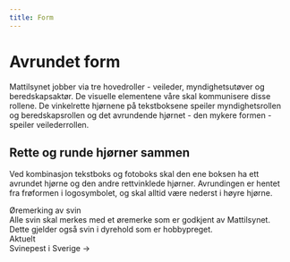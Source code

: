 ```yaml
---
title: Form
---
```


# Avrundet form

Mattilsynet jobber via tre hovedroller - veileder, myndighetsutøver og beredskapsaktør. De visuelle elementene våre skal kommunisere disse rollene. De vinkelrette hjørnene på tekstboksene speiler myndighetsrollen og beredskapsrollen og det avrundende hjørnet - den mykere formen - speiler veilederrollen.

## Rette og runde hjørner sammen

Ved kombinasjon tekstboks og fotoboks skal den ene boksen ha ett avrundet hjørne og den andre rettvinklede hjørner. Avrundingen er hentet fra frøformen i logosymbolet, og skal alltid være nederst i høyre hjørne.


<style module>
  .card { display: flex; flex-wrap: wrap; overflow: hidden; border-bottom-right-radius: 4rem; font-size: 1rem; margin: 3rem 0 }
  .card > * { flex: 1 1 10rem; width: 50%; height: auto; object-fit: cover }
  .card > div { padding: 2.5rem; background: var(--mt-granskog); color: var(--mt-gaasunge) }
  .card--light > div { background: white; color: var(--mt-mork-granskog) } /* TODO: Maybe change background based on surface principles */
  .card__title { font-size: 1.5rem; font-weight: bold; margin-bottom: 1rem }
</style>
<div :class="`${$style.card} vp-raw`">
  <div>
    <div :class="$style.card__title">Øremerking av svin</div>
    Alle svin skal merkes med et øremerke som er godkjent av Mattilsynet. Dette gjelder også svin i dyrehold som er hobbypreget.
  </div>
  <img alt="" src="/form-1.png" />
</div>
<div>
  <div :class="`${$style.card} ${$style['card--light']} vp-raw`" style="max-width: 25rem">
    <img alt="" src="/form-2.png" />
    <div>
      Aktuelt
      <div :class="$style.card__title">Svinepest i Sverige &rarr;</div>
    </div>
  </div>
</div>